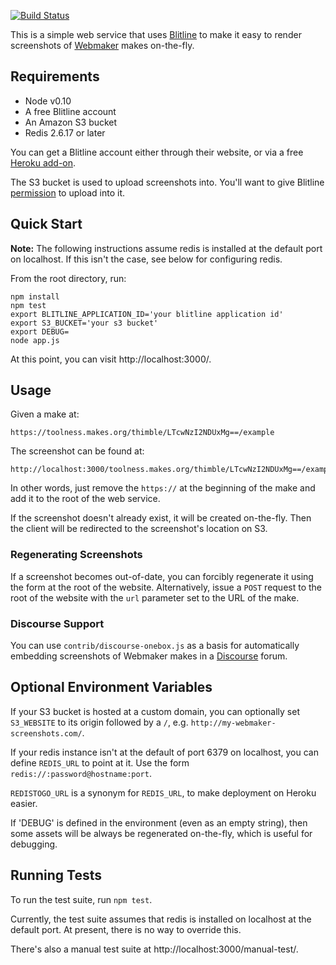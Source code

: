 [![Build Status](https://travis-ci.org/toolness/webmaker-screenshot.svg?branch=master)](https://travis-ci.org/toolness/webmaker-screenshot)

This is a simple web service that uses [Blitline][] to make it easy
to render screenshots of [Webmaker][] makes on-the-fly.

## Requirements

* Node v0.10
* A free Blitline account
* An Amazon S3 bucket
* Redis 2.6.17 or later

You can get a Blitline account either through their website, or via
a free [Heroku add-on][].

The S3 bucket is used to upload screenshots into. You'll want to
give Blitline [permission][] to upload into it.

## Quick Start

**Note:** The following instructions assume redis is installed at
the default port on localhost. If this isn't the case, see below
for configuring redis.

From the root directory, run:

```
npm install
npm test
export BLITLINE_APPLICATION_ID='your blitline application id'
export S3_BUCKET='your s3 bucket'
export DEBUG=
node app.js
```

At this point, you can visit http://localhost:3000/.

## Usage

Given a make at:

    https://toolness.makes.org/thimble/LTcwNzI2NDUxMg==/example

The screenshot can be found at:

    http://localhost:3000/toolness.makes.org/thimble/LTcwNzI2NDUxMg==/example

In other words, just remove the `https://` at the beginning of the make and
add it to the root of the web service.

If the screenshot doesn't already exist, it will be created on-the-fly.
Then the client will be redirected to the screenshot's location on S3.

### Regenerating Screenshots

If a screenshot becomes out-of-date, you can forcibly regenerate it using
the form at the root of the website. Alternatively, issue a `POST`
request to the root of the website with the `url` parameter set to the
URL of the make.

### Discourse Support

You can use `contrib/discourse-onebox.js` as a basis for automatically
embedding screenshots of Webmaker makes in a [Discourse][] forum.

## Optional Environment Variables

If your S3 bucket is hosted at a custom domain, you can optionally
set `S3_WEBSITE` to its origin followed by a `/`, e.g.
`http://my-webmaker-screenshots.com/`.

If your redis instance isn't at the default of port 6379 on localhost,
you can define `REDIS_URL` to point at it. Use the form
`redis://:password@hostname:port`.

`REDISTOGO_URL` is a synonym for `REDIS_URL`, to make deployment on
Heroku easier.

If 'DEBUG' is defined in the environment (even as an empty string),
then some assets will be always be regenerated on-the-fly, which
is useful for debugging.

## Running Tests

To run the test suite, run `npm test`.

Currently, the test suite assumes that redis is installed on
localhost at the default port. At present, there is no way to
override this.

There's also a manual test suite at http://localhost:3000/manual-test/.

  [Blitline]: http://blitline.com/
  [Webmaker]: https://webmaker.org/
  [Heroku add-on]: https://addons.heroku.com/blitline
  [permission]: http://blitline.com/docs/s3_permissions
  [Discourse]: http://discourse.org/
